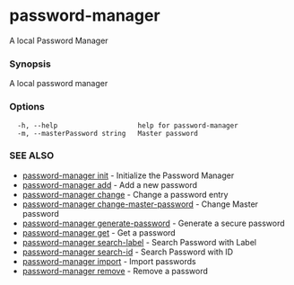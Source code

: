 # password-manager

A local Password Manager

### Synopsis

A local password manager

### Options

```
  -h, --help                    help for password-manager
  -m, --masterPassword string   Master password
```

### SEE ALSO

* [password-manager init](doc/password-manager_init.md)	 - Initialize the Password Manager
* [password-manager add](doc/password-manager_add.md)	 - Add a new password
* [password-manager change](doc/password-manager_change.md)	 - Change a password entry
* [password-manager change-master-password](doc/password-manager_change-master-password.md)	 - Change Master password
* [password-manager generate-password](doc/password-manager_generate-password.md)	 - Generate a secure password
* [password-manager get](doc/password-manager_get.md)	 - Get a password
* [password-manager search-label](doc/password-manager_search-label.md)	 - Search Password with Label
* [password-manager search-id](doc/password-manager_search-id.md)	 - Search Password with ID
* [password-manager import](doc/password-manager_import.md)	 - Import passwords
* [password-manager remove](doc/password-manager_remove.md)	 - Remove a password




